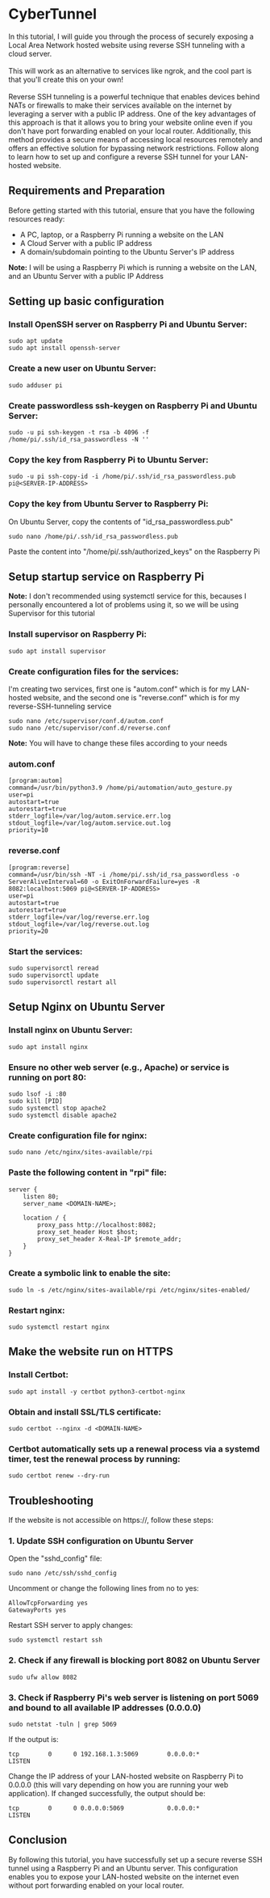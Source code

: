 # CyberTunnel
In this tutorial, I will guide you through the process of securely exposing a Local Area Network hosted website using reverse SSH tunneling with a cloud server.<br><br> This will work as an alternative to services like ngrok, and the cool part is that you'll create this on your own!<br><br> Reverse SSH tunneling is a powerful technique that enables devices behind NATs or firewalls to make their services available on the internet by leveraging a server with a public IP address. One of the key advantages of this approach is that it allows you to bring your website online even if you don't have port forwarding enabled on your local router. Additionally, this method provides a secure means of accessing local resources remotely and offers an effective solution for bypassing network restrictions. Follow along to learn how to set up and configure a reverse SSH tunnel for your LAN-hosted website.

## Requirements and Preparation
Before getting started with this tutorial, ensure that you have the following resources ready:
* A PC, laptop, or a Raspberry Pi running a website on the LAN
* A Cloud Server with a public IP address
* A domain/subdomain pointing to the Ubuntu Server's IP address

**Note:** I will be using a Raspberry Pi which is running a website on the LAN, and an Ubuntu Server with a public IP Address

## Setting up basic configuration
### Install OpenSSH server on Raspberry Pi and Ubuntu Server:
```
sudo apt update
sudo apt install openssh-server
```
### Create a new user on Ubuntu Server:
```
sudo adduser pi
```
### Create passwordless ssh-keygen on Raspberry Pi and Ubuntu Server:
```
sudo -u pi ssh-keygen -t rsa -b 4096 -f /home/pi/.ssh/id_rsa_passwordless -N ''
```
### Copy the key from Raspberry Pi to Ubuntu Server:
```
sudo -u pi ssh-copy-id -i /home/pi/.ssh/id_rsa_passwordless.pub pi@<SERVER-IP-ADDRESS>
```
### Copy the key from Ubuntu Server to Raspberry Pi:
On Ubuntu Server, copy the contents of "id_rsa_passwordless.pub"
```
sudo nano /home/pi/.ssh/id_rsa_passwordless.pub
```
Paste the content into "/home/pi/.ssh/authorized_keys" on the Raspberry Pi
## Setup startup service on Raspberry Pi
**Note:** I don't recommended using systemctl service for this, becauses I personally encountered a lot of problems using it, so we will be using Supervisor for this tutorial
### Install supervisor on Raspberry Pi:
```
sudo apt install supervisor
```
### Create configuration files for the services:
I'm creating two services, first one is "autom.conf" which is for my LAN-hosted website, and the second one is "reverse.conf" which is for my reverse-SSH-tunneling service
```
sudo nano /etc/supervisor/conf.d/autom.conf
sudo nano /etc/supervisor/conf.d/reverse.conf
```
**Note:** You will have to change these files according to your needs
### autom.conf
```
[program:autom]
command=/usr/bin/python3.9 /home/pi/automation/auto_gesture.py
user=pi
autostart=true
autorestart=true
stderr_logfile=/var/log/autom.service.err.log
stdout_logfile=/var/log/autom.service.out.log
priority=10
```
### reverse.conf
```
[program:reverse]
command=/usr/bin/ssh -NT -i /home/pi/.ssh/id_rsa_passwordless -o ServerAliveInterval=60 -o ExitOnForwardFailure=yes -R 8082:localhost:5069 pi@<SERVER-IP-ADDRESS>
user=pi
autostart=true
autorestart=true
stderr_logfile=/var/log/reverse.err.log
stdout_logfile=/var/log/reverse.out.log
priority=20
```
### Start the services:
```
sudo supervisorctl reread
sudo supervisorctl update
sudo supervisorctl restart all
```
## Setup Nginx on Ubuntu Server
### Install nginx on Ubuntu Server:
```
sudo apt install nginx
```
### Ensure no other web server (e.g., Apache) or service is running on port 80:
```
sudo lsof -i :80
sudo kill [PID]
sudo systemctl stop apache2
sudo systemctl disable apache2
```
### Create configuration file for nginx:
```
sudo nano /etc/nginx/sites-available/rpi
```
### Paste the following content in "rpi" file:
```
server {
    listen 80;
    server_name <DOMAIN-NAME>;

    location / {
        proxy_pass http://localhost:8082;
        proxy_set_header Host $host;
        proxy_set_header X-Real-IP $remote_addr;
    }
}
```
### Create a symbolic link to enable the site:
```
sudo ln -s /etc/nginx/sites-available/rpi /etc/nginx/sites-enabled/
```
### Restart nginx:
```
sudo systemctl restart nginx
```
## Make the website run on HTTPS
### Install Certbot:
```
sudo apt install -y certbot python3-certbot-nginx
```
### Obtain and install SSL/TLS certificate:
```
sudo certbot --nginx -d <DOMAIN-NAME>
```
### Certbot automatically sets up a renewal process via a systemd timer, test the renewal process by running:
```
sudo certbot renew --dry-run
```
## Troubleshooting
If the website is not accessible on https://<DOMAIN-NAME>, follow these steps:
### 1. Update SSH configuration on Ubuntu Server
Open the "sshd_config" file:
```
sudo nano /etc/ssh/sshd_config
```
Uncomment or change the following lines from no to yes:
```
AllowTcpForwarding yes
GatewayPorts yes
```
Restart SSH server to apply changes:
```
sudo systemctl restart ssh
```
### 2. Check if any firewall is blocking port 8082 on Ubuntu Server
```
sudo ufw allow 8082
```
### 3. Check if Raspberry Pi's web server is listening on port 5069 and bound to all available IP addresses (0.0.0.0)
```
sudo netstat -tuln | grep 5069
```
If the output is:
```
tcp        0      0 192.168.1.3:5069        0.0.0.0:*               LISTEN 
```
Change the IP address of your LAN-hosted website on Raspberry Pi to 0.0.0.0 (this will vary depending on how you are running your web application). If changed successfully, the output should be:
```
tcp        0      0 0.0.0.0:5069            0.0.0.0:*               LISTEN
```

## Conclusion
By following this tutorial, you have successfully set up a secure reverse SSH tunnel using a Raspberry Pi and an Ubuntu server. This configuration enables you to expose your LAN-hosted website on the internet even without port forwarding enabled on your local router. 
